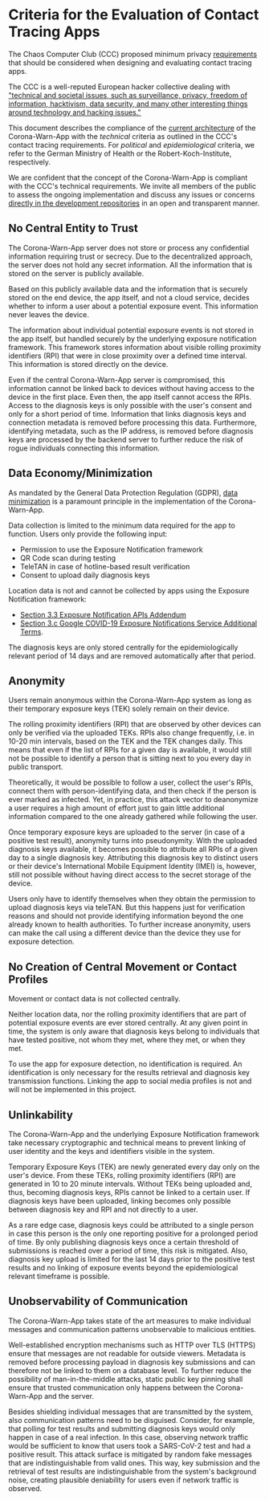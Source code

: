 # Criteria for the Evaluation of Contact Tracing Apps

The Chaos Computer Club (CCC) proposed minimum privacy [requirements](https://www.ccc.de/en/updates/2020/contact-tracing-requirements) that should be considered when designing and evaluating contact tracing apps.

The CCC is a well-reputed European hacker collective dealing with ["technical and societal issues, such as surveillance, privacy, freedom of information, hacktivism, data security, and many other interesting things around technology and hacking issues."](https://www.ccc.de/en)

This document describes the compliance of the [current architecture](solution_architecture.md) of the Corona-Warn-App with the *technical* criteria as outlined in the CCC's contact tracing requirements. For *political* and *epidemiological* criteria, we refer to the German Ministry of Health or the Robert-Koch-Institute, respectively.

We are confident that the concept of the Corona-Warn-App is compliant with the CCC's technical requirements. We invite all members of the public to assess the ongoing implementation and discuss any issues or concerns [directly in the development repositories](https://github.com/corona-warn-app) in an open and transparent manner.

## No Central Entity to Trust

The Corona-Warn-App server does not store or process any confidential information requiring trust or secrecy. Due to the decentralized approach, the server does not hold any secret information. All the information that is stored on the server is publicly available.

Based on this publicly available data and the information that is securely stored on the end device, the app itself, and not a cloud service, decides whether to inform a user about a potential exposure event. This information never leaves the device.

The information about individual potential exposure events is not stored in the app itself, but handled securely by the underlying exposure notification framework. This framework stores information about visible rolling proximity identifiers (RPI) that were in close proximity over a defined time interval. This information is stored directly on the device.

Even if the central Corona-Warn-App server is compromised, this information cannot be linked back to devices without having access to the device in the first place. Even then, the app itself cannot access the RPIs. Access to the diagnosis keys is only possible with the user's consent and only for a short period of time. Information that links diagnosis keys and connection metadata is removed before processing this data. Furthermore, identifying metadata, such as the IP address, is removed before diagnosis keys are processed by the backend server to further reduce the risk of rogue individuals connecting this information.

## Data Economy/Minimization

As mandated by the General Data Protection Regulation (GDPR), [data minimization](https://www.privacy-regulation.eu/en/article-5-principles-relating-to-processing-of-personal-data-GDPR.htm) is a paramount principle in the implementation of the Corona-Warn-App.

Data collection is limited to the minimum data required for the app to function. Users only provide the following input:

* Permission to use the Exposure Notification framework
* QR Code scan during testing
* TeleTAN in case of hotline-based result verification
* Consent to upload daily diagnosis keys

Location data is not and cannot be collected by apps using the Exposure Notification framework:

* [Section 3.3 Exposure Notification APIs Addendum](https://developer.apple.com/contact/request/download/Exposure_Notification_Addendum.pdf)
* [Section 3.c Google COVID-19 Exposure Notifications Service Additional Terms](https://blog.google/documents/72/Exposure_Notifications_Service_Additional_Terms.pdf).

The diagnosis keys are only stored centrally for the epidemiologically relevant period of 14 days and are removed automatically after that period.

## Anonymity

Users remain anonymous within the Corona-Warn-App system as long as their temporary exposure keys (TEK) solely remain on their device.

The rolling proximity identifiers (RPI) that are observed by other devices can only be verified via the uploaded TEKs. RPIs also change frequently, i.e. in 10-20 min intervals, based on the TEK and the TEK changes daily. This means that even if the list of RPIs for a given day is available, it would still not be possible to identify a person that is sitting next to you every day in public transport.

Theoretically, it would be possible to follow a user, collect the user's RPIs, connect them with person-identifying data, and then check if the person is ever marked as infected. Yet, in practice, this attack vector to deanonymize a user requires a high amount of effort just to gain little additional information compared to the one already gathered while following the user.

Once temporary exposure keys are uploaded to the server (in case of a positive test result), anonymity turns into pseudonymity. With the uploaded diagnosis keys available, it becomes possible to attribute all RPIs of a given day to a single diagnosis key. Attributing this diagnosis key to distinct users or their device's International Mobile Equipment Identity (IMEI) is, however, still not possible without having direct access to the secret storage of the device.

Users only have to identify themselves when they obtain the permission to upload diagnosis keys via teleTAN. But this happens just for verification reasons and should not provide identifying information beyond the one already known to health authorities. To further increase anonymity, users can make the call using a different device than the device they use for exposure detection.

## No Creation of Central Movement or Contact Profiles

Movement or contact data is not collected centrally.

Neither location data, nor the rolling proximity identifiers that are part of potential exposure events are ever stored centrally. At any given point in time, the system is only aware that diagnosis keys belong to individuals that have tested positive, not whom they met, where they met, or when they met.

To use the app for exposure detection, no identification is required. An identification is only necessary for the results retrieval and diagnosis key transmission functions. Linking the app to social media profiles is not and will not be implemented in this project.

## Unlinkability

The Corona-Warn-App and the underlying Exposure Notification framework take necessary cryptographic and technical means to prevent linking of user identity and the keys and identifiers visible in the system.

Temporary Exposure Keys (TEK) are newly generated every day only on the user's device. From these TEKs, rolling proximity identifiers (RPI) are generated in 10 to 20 minute intervals. Without TEKs being uploaded and, thus, becoming diagnosis keys, RPIs cannot be linked to a certain user. If diagnosis keys have been uploaded, linking becomes only possible between diagnosis key and RPI and not directly to a user.

As a rare edge case, diagnosis keys could be attributed to a single person in case this person is the only one reporting positive for a prolonged period of time. By only publishing diagnosis keys once a certain threshold of submissions is reached over a period of time, this risk is mitigated. Also, diagnosis key upload is limited for the last 14 days prior to the positive test results and no linking of exposure events beyond the epidemiological relevant timeframe is possible.

## Unobservability of Communication

The Corona-Warn-App takes state of the art measures to make individual messages and communication patterns unobservable to malicious entities.

Well-established encryption mechanisms such as HTTP over TLS (HTTPS) ensure that messages are not readable for outside viewers. Metadata is removed before processing payload in diagnosis key submissions and can therefore not be linked to them on a database level. To further reduce the possibility of man-in-the-middle attacks, static public key pinning shall ensure that trusted communication only happens between the Corona-Warn-App and the server.

Besides shielding individual messages that are transmitted by the system, also communication patterns  need to be disguised. Consider, for example, that polling for test results and submitting diagnosis keys would only happen in case of a real infection. In this case, observing network traffic would be sufficient to know that users took a SARS-CoV-2 test and had a positive result. This attack surface is mitigated by random fake messages that are indistinguishable from valid ones. This way, key submission and the retrieval of test results are indistinguishable from the system's background noise, creating plausible deniability for users even if network traffic is observed.
